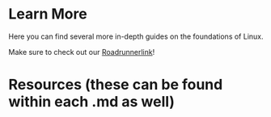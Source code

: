# Learn More
Here you can find several more in-depth guides on the foundations of Linux. 

Make sure to check out our [Roadrunnerlink](https://roadrunnerlink.msudenver.edu/organization/cyberbridge)!


# Resources (these can be found within each .md as well)


